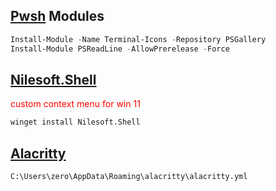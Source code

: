 ## [Pwsh](https://learn.microsoft.com/en-us/powershell/scripting/install/installing-powershell-on-windows?view=powershell-7.3#msi) Modules
```ps1
Install-Module -Name Terminal-Icons -Repository PSGallery
Install-Module PSReadLine -AllowPrerelease -Force
```
## [Nilesoft.Shell](https://github.com/moudey/Shell) 
<p style="color:red;">custom context menu for win 11</p>

```bash
winget install Nilesoft.Shell
```

## [Alacritty](https://alacritty.org/) 
```bash
C:\Users\zero\AppData\Roaming\alacritty\alacritty.yml
```
